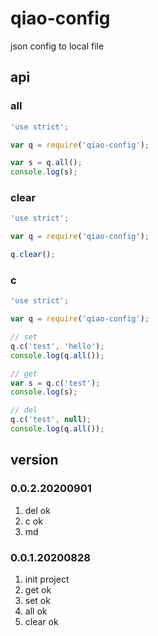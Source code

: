 # qiao-config
json config to local file

## api
### all
```javascript
'use strict';

var q = require('qiao-config');

var s = q.all();
console.log(s);
```

### clear
```javascript
'use strict';

var q = require('qiao-config');

q.clear();
```

### c
```javascript
'use strict';

var q = require('qiao-config');

// set
q.c('test', 'hello');
console.log(q.all());

// get
var s = q.c('test');
console.log(s);

// del
q.c('test', null);
console.log(q.all());
```

## version
### 0.0.2.20200901
1. del ok
2. c ok
3. md

### 0.0.1.20200828
1. init project
2. get ok
3. set ok
4. all ok
5. clear ok